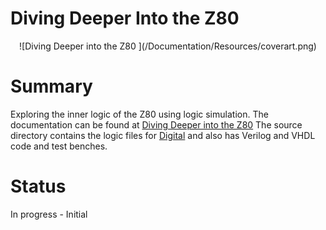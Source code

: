 # Diving Deeper Into the Z80
<center>
 ![Diving Deeper into the Z80 ](/Documentation/Resources/coverart.png)
</center>

# Summary 
Exploring the inner logic of the Z80 using logic simulation. 
The documentation can be found at [Diving Deeper into the Z80](/Documentation/Diving%20Deeper%20into%20the%20Z80.pdf) 
The source directory contains the logic files for [Digital](https://github.com/hneemann/Digital) and also has Verilog and VHDL code and test benches.

# Status 
In progress - Initial 
